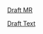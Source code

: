 [Draft MR](https://github.com/vmware-tanzu/cartographer/pull/167)

[Draft Text](https://github.com/vmware-tanzu/cartographer/blob/rfc-0002-immutable-templated-resources/rfc/rfc-0002-immutable-templated-resources.md)